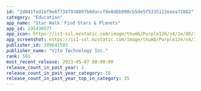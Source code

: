 ```yaml
---
id: "2d041fed1bf9e6f7347938097b60accf8e0d8b990cb5de5f5335122eeea72882"
category: "Education"
app_name: "Star Walk：Find Stars & Planets"
app_id: 295430577
app_icon: https://is1-ssl.mzstatic.com/image/thumb/Purple126/v4/1e/06/3c/1e063cef-43ff-4a7d-75fa-9daaa283dac6/AppIcon-0-0-1x_U007emarketing-0-0-0-10-0-0-sRGB-0-0-0-GLES2_U002c0-512MB-85-220-0-0.png/1024x1024bb.png
app_screenshot: https://is1-ssl.mzstatic.com/image/thumb/Purple124/v4/30/3c/a7/303ca734-eb8c-2d51-297c-24c2000431d4/mzl.opmaspyl.png/1242x2688bb.png
publisher_id: 289641503
publisher_name: "Vito Technology Inc."
rank: 501
most_recent_release: 2023-05-07 00:00:00
release_count_in_past_year: 1
release_count_in_past_year_category: 16
release_count_in_past_year_top_in_category: 35
---
```

